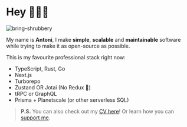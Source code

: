 <!--
<p align="center">
  <img src="https://user-images.githubusercontent.com/29360707/146340410-2e99e81a-bf4b-40bf-ac39-9d51d5923ecd.png" width="700px" alt="profile info" />  
</p> 
-->

<!-- 
Text version:

# Hey, nice to meet you!

My name is **Antoni**, I like coding and optimising things.

I'm doing *full-stack* development professionally, focusing on *TypeScript*, *React*, *Node.js* and *GraphQL*.

I also enjoy learning new things, teaching what I know best and creating open-source software.

If you like any of my open-source projects you see below, please give them a star! 😇 -->


# Hey 👋👋👋

<p align="left">
  <img src="https://komarev.com/ghpvc/?username=bring-shrubbery&label=Profile%20views&color=0e75b6&style=flat" alt="bring-shrubbery" />
</p>

My name is **Antoni**, I make **simple**, **scalable** and **maintainable** software while trying to make it as open-source as possible.

This is my favourite professional stack right now:

- TypeScript, Rust, Go
- Next.js
- Turborepo
- Zustand OR Jotai (No Redux 💩)
- tRPC or GraphQL
- Prisma + Planetscale (or other serverless SQL)

> **P.S.** You can also check out my [CV here](https://read.cv/antoni)! Or learn how you can [support me](https://github.com/bring-shrubbery/bring-shrubbery/blob/main/SUPPORT.md).
